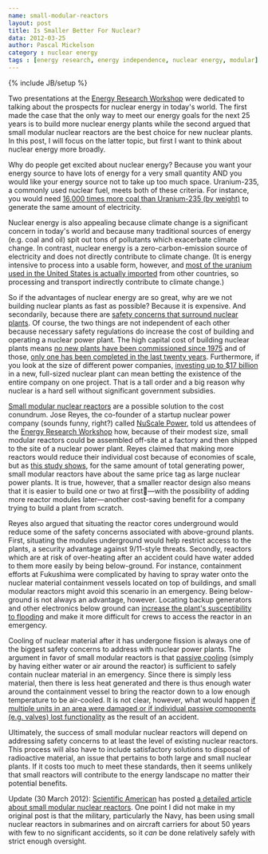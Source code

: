 ```yaml
---
name: small-modular-reactors
layout: post
title: Is Smaller Better For Nuclear?
data: 2012-03-25
author: Pascal Mickelson
category : nuclear energy
tags : [energy research, energy independence, nuclear energy, modular]
---
```

{% include JB/setup %}

Two presentations at the [Energy Research Workshop][energyworkshop] were dedicated to talking about the prospects for nuclear energy in today's world.  The first made the case that the only way to meet our energy goals for the next 25 years is to build more nuclear energy plants while the second argued that small modular nuclear reactors are the best choice for new nuclear plants.  In this post, I will focus on the latter topic, but first I want to think about nuclear energy more broadly.

Why do people get excited about nuclear energy?  Because you want your energy source to have lots of energy for a very small quantity AND you would like your energy source not to take up too much space.  Uranium-235, a commonly used nuclear fuel, meets both of these criteria.  For instance, you would need [16,000 times more coal than Uranium-235 (by weight)][uraniumcoalcomp] to generate the same amount of electricity.

Nuclear energy is also appealing because climate change is a significant concern in today's world and because many traditional sources of energy (e.g. coal and oil) spit out tons of pollutants which exacerbate climate change.  In contrast, nuclear energy is a zero-carbon-emission source of electricity and does not directly contribute to climate change.  (It is energy intensive to process into a usable form, however, and [most of the uranium used in the United States is actually imported][uraniumimport] from other countries, so processing and transport indirectly contribute to climate change.)

So if the advantages of nuclear energy are so great, why are we not building nuclear plants as fast as possible?  Because it is expensive.  And secondarily, because there are [safety concerns that surround nuclear plants][nuclearsafety].  Of course, the two things are not independent of each other because necessary safety regulations do increase the cost of building and operating a nuclear power plant.  The high capital cost of building nuclear plants means [no new plants have been commissioned since 1975][lastpermitted] and of those, [only one has been completed in the last twenty years][lastplantbuilt].  Furthermore, if you look at the size of different power companies, [investing up to $17 billion][costofplant] in a new, full-sized nuclear plant can mean betting the existence of the entire company on one project.  That is a tall order and a big reason why nuclear is a hard sell without significant government subsidies.

[Small modular nuclear reactors][SMApresentation] are a possible solution to the cost conundrum.  Jose Reyes, the co-founder of a startup nuclear power company (sounds funny, right?) called [NuScale Power][nuclearstartup], told us attendees of the [Energy Research Workshop][energyworkshop] how, because of their modest size, small modular reactors could be assembled off-site at a factory and then shipped to the site of a nuclear power plant.  Reyes claimed that making more reactors would reduce their individual cost because of economies of scale, but as [this study shows][smallvslargestudy], for the same amount of total generating power, small modular reactors have about the same price tag as large nuclear power plants.  It is true, however, that a smaller reactor design also means that it is easier to build one or two at first—with the possibility of adding more reactor modules later—another cost-saving benefit for a company trying to build a plant from scratch.

Reyes also argued that situating the reactor cores underground would reduce some of the safety concerns associated with above-ground plants.  First, situating the modules underground would help restrict access to the plants, a security advantage against 9/11-style threats.  Secondly, reactors which are at risk of over-heating after an accident could  have water added to them more easily by being below-ground. For instance, containment efforts at Fukushima were complicated by having to spray water onto the nuclear material containment vessels located on top of buildings, and small modular reactors might avoid this scenario in an emergency.  Being below-ground is not always an advantage, however.  Locating backup generators and other electronics below ground can [increase the plant's susceptibility to flooding][ucsreport] and make it more difficult for crews to access the reactor in an emergency.

Cooling of nuclear material after it has undergone fission is always one of the biggest safety concerns to address with nuclear power plants.  The argument in favor of small modular reactors is that [passive cooling][passivecooling] (simply by having either water or air around the reactor) is sufficient to safely contain nuclear material in an emergency.  Since there is simply less material, then there is less heat generated and there is thus enough water around the containment vessel to bring the reactor down to a low enough temperature to be air-cooled.  It is not clear, however, what would happen [if multiple units in an area were damaged or if individual passive components (e.g. valves) lost functionality][ucsreport] as the result of an accident.

Ultimately, the success of small modular nuclear reactors will depend on addressing safety concerns to at least the level of existing nuclear reactors.  This process will also have to include satisfactory solutions to disposal of radioactive material, an issue that pertains to both large and small nuclear plants.  If it costs too much to meet these standards, then it seems unlikely that small reactors will contribute to the energy landscape no matter their potential benefits.

Update (30 March 2012): [Scientific American][sciam] has posted [a detailed article about small modular nuclear reactors][sciamSMR].  One point I did not make in my original post is that the military, particularly the Navy, has been using small nuclear reactors in submarines and on aircraft carriers for about 50 years with few to no significant accidents, so it *can* be done relatively safely with strict enough oversight.

[energyworkshop]: http://www.aps.org/meetings/march/events/workshops/energy/index.cfm
[SMApresentation]: http://www.aps.org/units/gera/meetings/march12/index.cfm
[nuclearstartup]: http://nuscale.com/
[costofplant]: http://www.neimagazine.com/story.asp?sectioncode=147&storyCode=2050690
[lastplantbuilt]: http://www.eia.gov/tools/faqs/faq.cfm?id=228&t=21
[lastpermitted]: http://www.eia.gov/tools/faqs/faq.cfm?id=228&t=21
[nuclearsafety]: http://www.ucsusa.org/nuclear_power/nuclear_power_risk/safety/
[ucsreport]: http://www.ucsusa.org/assets/documents/nuclear_power/lyman-appropriations-subcom-7-14-11.pdf
[passivecooling]: http://nuscale.com/ot-Facts-NuScale-System-Technology.php
[uraniumcoalcomp]: http://web.ead.anl.gov/uranium/guide/facts/
[uraniumimport]: http://www.eia.gov/kids/energy.cfm?page=nuclear_home-basics#nuclear_where-basics
[smallvslargestudy]: http://www.las-ans.org.br/Papers%202007/pdfs/Paper062.pdf
[sciamSMR]: http://www.scientificamerican.com/article.cfm?id=small-reactors-bid-to-revive-nuclear-power
[sciam]: http://www.scientificamerican.com/